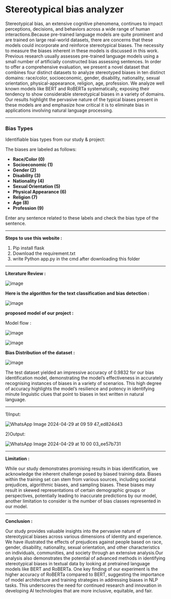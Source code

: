 # Stereotypical bias analyzer

Stereotypical bias, an extensive cognitive phenomena, continues to impact perceptions, decisions, and behaviors across a wide range of human interactions.Because pre-trained
language models are quite prominent and are trained on large real-world datasets, there are concerns that these models could incorporate and reinforce stereotypical biases. The necessity to measure the biases inherent in these models is discussed in this work. Previous research usually assesses pre-trained language models using a small number of artificially constructed bias assessing sentences. In order to offer a comprehensive evaluation, we present a novel dataset that combines four distinct datasets to analyze stereotyped biases in ten distinct domains: race/color, socioeconomic, gender, disability, nationality, sexual orientation, physical-appearance, religion, age, profession. We analyze well known models like BERT and RoBERTa systematically, exposing their tendency to show considerable stereotypical biases in a variety of domains. Our results highlight the pervasive nature of the typical biases present in these models are and emphasize how critical it is to eliminate bias in applications involving natural language processing.

<hr>

### **Bias Types**

Identifiable bias types from our study & project:

The biases are labeled as follows:

- **Race/Color (0)**
- **Socioeconomic (1)**
- **Gender (2)**
- **Disability (3)**
- **Nationality (4)**
- **Sexual Orientation (5)**
- **Physical Appearance (6)**
- **Religion (7)**
- **Age (8)**
- **Profession (9)**

Enter any sentence related to these labels and check the bias type of the sentence.


<hr>

**Steps to use this website :**

1) Pip install flask
2) Download the requirement.txt
3) write Python app.py in the cmd after downloading this folder

<hr>

**Literature Review :**

![image](https://github.com/neha13rana/Stereotypical-Bias-Analyzer/assets/121093178/6ef8b830-7645-4734-b5f0-f3082cee8d14)


**Here is the algorithm for the text classification and bias detection :**

![image](https://github.com/neha13rana/Stereotypical-Bias-Analyzer/assets/121093178/d0a78462-1f29-4bee-9956-eb7fa17c8a26)

**proposed model of our project :**

Model flow :

![image](https://github.com/neha13rana/Stereotypical-Bias-Analyzer/assets/121093178/a752692e-2b02-4576-9c93-77fe29844681)

![image](https://github.com/neha13rana/Stereotypical-Bias-Analyzer/assets/121093178/977074eb-9b3e-4ff2-ba15-ee78c9597c70)

**Bias Distribution of the dataset :**

![image](https://github.com/neha13rana/Stereotypical-Bias-Analyzer/assets/121093178/f1ab7c8a-0009-4095-82d5-5a3cb315b7f1)

The test dataset yielded an impressive accuracy of 0.9832
for our bias identification model, demonstrating the model’s
effectiveness in accurately recognising instances of biases in a
variety of scenarios. This high degree of accuracy highlights
the model’s resilience and potency in identifying minute
linguistic clues that point to biases in text written in natural
language. 

<hr>

1)Input:

![WhatsApp Image 2024-04-29 at 09 59 47_ed824d43](https://github.com/neha13rana/Stereotypical-Bias-Analyzer/assets/121093178/6dc2d597-ba27-4044-b126-1e3e0787c3f8)

2)Output:

![WhatsApp Image 2024-04-29 at 10 00 03_ee57b731](https://github.com/neha13rana/Stereotypical-Bias-Analyzer/assets/121093178/74f2b060-e010-49fb-b7e5-67fc43b39768)

<hr>

**Limitation :**

While our study demonstrates promising results in bias
identification, we acknowledge the inherent challenge posed
by biased training data. Biases within the training set can
stem from various sources, including societal prejudices, algorithmic biases, and sampling biases. These biases may result
in skewed representations of certain demographic groups or
perspectives, potentially leading to inaccurate predictions by
our model, another limitation to consider is the number of bias
classes represented in our model.

<hr>

**Conclusion :**

Our study provides valuable insights into
the pervasive nature of stereotypical biases across various
dimensions of identity and experience. We have illustrated
the effects of prejudices against people based on race,
gender, disability, nationality, sexual orientation, and other
characteristics on individuals, communities, and society
through an extensive analysis.Our analysis also demonstrates
the potential of advanced methods in identifying stereotypical
biases in textual data by looking at pretrained language
models like BERT and RoBERTa. One key finding of our
experiment is the higher accuracy of RoBERTa compared to
BERT, suggesting the importance of model architecture and
training strategies in addressing biases in NLP tasks. This
underscores the need for continued research and innovation in
developing AI technologies that are more inclusive, equitable,
and fair.


